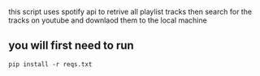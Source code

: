 this script uses spotify api to retrive all playlist tracks 
then search for the tracks on youtube and downlaod them to the local machine 
## you will first need to run 
```
pip install -r reqs.txt

````
